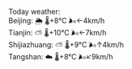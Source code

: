 Today weather:  
Beijing: 🌦   🌡️+8°C 🌬️←4km/h  
Tianjin: ⛅️  🌡️+10°C 🌬️←7km/h  
Shijiazhuang: ⛅️  🌡️+9°C 🌬️↑4km/h  
Tangshan: ☁️   🌡️+8°C 🌬️↙9km/h  
